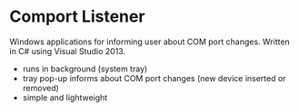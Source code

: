 # Comport Listener 
Windows applications for informing user about COM port changes. Written in C# using Visual Studio 2013.
- runs in background (system tray)
- tray pop-up informs about COM port changes (new device inserted or removed)
- simple and lightweight
